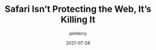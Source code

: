 ---
author: pimterry
date: 2021-07-28
layout: post.njk
publisher: httptoolkit
tags:
  - article
  - user-agents
  - meta
target_url: https://httptoolkit.tech/blog/safari-is-killing-the-web/
title: Safari Isn’t Protecting the Web, It’s Killing It
---